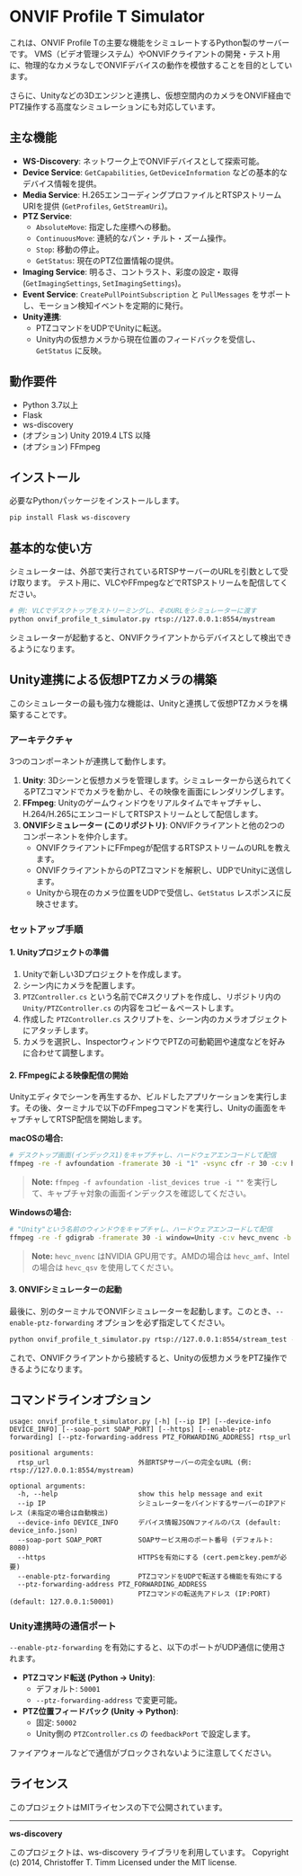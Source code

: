 # ONVIF Profile T Simulator

これは、ONVIF Profile Tの主要な機能をシミュレートするPython製のサーバーです。
VMS（ビデオ管理システム）やONVIFクライアントの開発・テスト用に、物理的なカメラなしでONVIFデバイスの動作を模倣することを目的としています。

さらに、Unityなどの3Dエンジンと連携し、仮想空間内のカメラをONVIF経由でPTZ操作する高度なシミュレーションにも対応しています。

## 主な機能

*   **WS-Discovery**: ネットワーク上でONVIFデバイスとして探索可能。
*   **Device Service**: `GetCapabilities`, `GetDeviceInformation` などの基本的なデバイス情報を提供。
*   **Media Service**: H.265エンコーディングプロファイルとRTSPストリームURIを提供 (`GetProfiles`, `GetStreamUri`)。
*   **PTZ Service**:
    *   `AbsoluteMove`: 指定した座標への移動。
    *   `ContinuousMove`: 連続的なパン・チルト・ズーム操作。
    *   `Stop`: 移動の停止。
    *   `GetStatus`: 現在のPTZ位置情報の提供。
*   **Imaging Service**: 明るさ、コントラスト、彩度の設定・取得 (`GetImagingSettings`, `SetImagingSettings`)。
*   **Event Service**: `CreatePullPointSubscription` と `PullMessages` をサポートし、モーション検知イベントを定期的に発行。
*   **Unity連携**:
    *   PTZコマンドをUDPでUnityに転送。
    *   Unity内の仮想カメラから現在位置のフィードバックを受信し、`GetStatus` に反映。

## 動作要件

*   Python 3.7以上
*   Flask
*   ws-discovery
*   (オプション) Unity 2019.4 LTS 以降
*   (オプション) FFmpeg

## インストール

必要なPythonパッケージをインストールします。

```bash
pip install Flask ws-discovery
```

## 基本的な使い方

シミュレーターは、外部で実行されているRTSPサーバーのURLを引数として受け取ります。
テスト用に、VLCやFFmpegなどでRTSPストリームを配信してください。

```bash
# 例: VLCでデスクトップをストリーミングし、そのURLをシミュレーターに渡す
python onvif_profile_t_simulator.py rtsp://127.0.0.1:8554/mystream
```

シミュレーターが起動すると、ONVIFクライアントからデバイスとして検出できるようになります。

## Unity連携による仮想PTZカメラの構築

このシミュレーターの最も強力な機能は、Unityと連携して仮想PTZカメラを構築することです。

### アーキテクチャ

3つのコンポーネントが連携して動作します。

1.  **Unity**: 3Dシーンと仮想カメラを管理します。シミュレーターから送られてくるPTZコマンドでカメラを動かし、その映像を画面にレンダリングします。
2.  **FFmpeg**: Unityのゲームウィンドウをリアルタイムでキャプチャし、H.264/H.265にエンコードしてRTSPストリームとして配信します。
3.  **ONVIFシミュレーター (このリポジトリ)**: ONVIFクライアントと他の2つのコンポーネントを仲介します。
    *   ONVIFクライアントにFFmpegが配信するRTSPストリームのURLを教えます。
    *   ONVIFクライアントからのPTZコマンドを解釈し、UDPでUnityに送信します。
    *   Unityから現在のカメラ位置をUDPで受信し、`GetStatus` レスポンスに反映させます。

### セットアップ手順

#### 1. Unityプロジェクトの準備

1.  Unityで新しい3Dプロジェクトを作成します。
2.  シーン内にカメラを配置します。
3.  `PTZController.cs` という名前でC#スクリプトを作成し、リポジトリ内の `Unity/PTZController.cs` の内容をコピー＆ペーストします。
4.  作成した `PTZController.cs` スクリプトを、シーン内のカメラオブジェクトにアタッチします。
5.  カメラを選択し、InspectorウィンドウでPTZの可動範囲や速度などを好みに合わせて調整します。

#### 2. FFmpegによる映像配信の開始

Unityエディタでシーンを再生するか、ビルドしたアプリケーションを実行します。その後、ターミナルで以下のFFmpegコマンドを実行し、Unityの画面をキャプチャしてRTSP配信を開始します。

**macOSの場合:**

```bash
# デスクトップ画面(インデックス1)をキャプチャし、ハードウェアエンコードして配信
ffmpeg -re -f avfoundation -framerate 30 -i "1" -vsync cfr -r 30 -c:v hevc_videotoolbox -b:v 4000k -pix_fmt yuv420p -f rtsp rtsp://127.0.0.1:8554/stream_test
```
> **Note:** `ffmpeg -f avfoundation -list_devices true -i ""` を実行して、キャプチャ対象の画面インデックスを確認してください。

**Windowsの場合:**

```bash
# "Unity"という名前のウィンドウをキャプチャし、ハードウェアエンコードして配信
ffmpeg -re -f gdigrab -framerate 30 -i window=Unity -c:v hevc_nvenc -b:v 4000k -pix_fmt yuv420p -f rtsp rtsp://127.0.0.1:8554/stream_test
```
> **Note:** `hevc_nvenc` はNVIDIA GPU用です。AMDの場合は `hevc_amf`、Intelの場合は `hevc_qsv` を使用してください。

#### 3. ONVIFシミュレーターの起動

最後に、別のターミナルでONVIFシミュレーターを起動します。このとき、`--enable-ptz-forwarding` オプションを必ず指定してください。

```bash
python onvif_profile_t_simulator.py rtsp://127.0.0.1:8554/stream_test --enable-ptz-forwarding
```

これで、ONVIFクライアントから接続すると、Unityの仮想カメラをPTZ操作できるようになります。

## コマンドラインオプション

```
usage: onvif_profile_t_simulator.py [-h] [--ip IP] [--device-info DEVICE_INFO] [--soap-port SOAP_PORT] [--https] [--enable-ptz-forwarding] [--ptz-forwarding-address PTZ_FORWARDING_ADDRESS] rtsp_url

positional arguments:
  rtsp_url                      外部RTSPサーバーの完全なURL (例: rtsp://127.0.0.1:8554/mystream)

optional arguments:
  -h, --help                    show this help message and exit
  --ip IP                       シミュレーターをバインドするサーバーのIPアドレス (未指定の場合は自動検出)
  --device-info DEVICE_INFO     デバイス情報JSONファイルのパス (default: device_info.json)
  --soap-port SOAP_PORT         SOAPサービス用のポート番号 (デフォルト: 8080)
  --https                       HTTPSを有効にする (cert.pemとkey.pemが必要)
  --enable-ptz-forwarding       PTZコマンドをUDPで転送する機能を有効にする
  --ptz-forwarding-address PTZ_FORWARDING_ADDRESS
                                PTZコマンドの転送先アドレス (IP:PORT) (default: 127.0.0.1:50001)
```

### Unity連携時の通信ポート

`--enable-ptz-forwarding` を有効にすると、以下のポートがUDP通信に使用されます。

*   **PTZコマンド転送 (Python -> Unity)**:
    *   デフォルト: `50001`
    *   `--ptz-forwarding-address` で変更可能。
*   **PTZ位置フィードバック (Unity -> Python)**:
    *   固定: `50002`
    *   Unity側の `PTZController.cs` の `feedbackPort` で設定します。

ファイアウォールなどで通信がブロックされないように注意してください。

## ライセンス

このプロジェクトはMITライセンスの下で公開されています。

---

**ws-discovery**

このプロジェクトは、ws-discovery ライブラリを利用しています。
Copyright (c) 2014, Christoffer T. Timm
Licensed under the MIT license.
